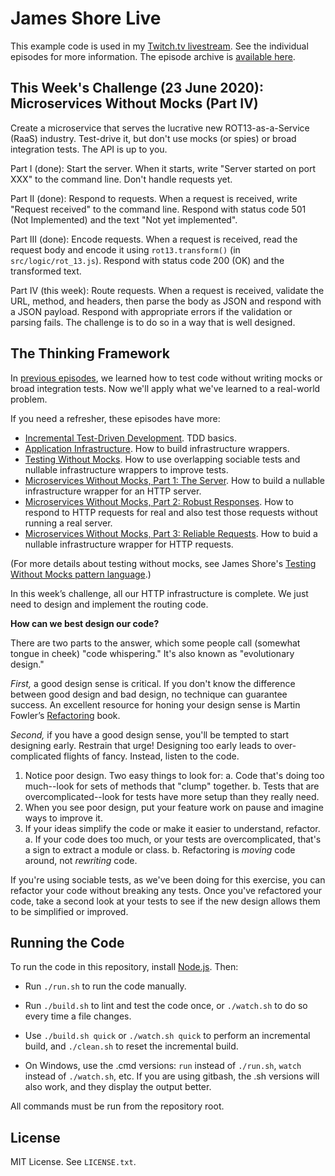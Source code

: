 James Shore Live
================

This example code is used in my [Twitch.tv livestream](https://www.twitch.tv/jamesshorelive). See the individual episodes for more information. The episode archive is [available here](https://www.jamesshore.com/Blog/Lunch-and-Learn/).


This Week's Challenge (23 June 2020): Microservices Without Mocks (Part IV)
---------------------

Create a microservice that serves the lucrative new ROT13-as-a-Service (RaaS) industry. Test-drive it, but don't use mocks (or spies) or broad integration tests. The API is up to you.

Part I (done): Start the server. When it starts, write "Server started on port XXX" to the command line. Don't handle requests yet.

Part II (done): Respond to requests. When a request is received, write "Request received" to the command line. Respond with status code 501 (Not Implemented) and the text "Not yet implemented".

Part III (done): Encode requests. When a request is received, read the request body and encode it using `rot13.transform()` (in `src/logic/rot_13.js`). Respond with status code 200 (OK) and the transformed text.

Part IV (this week): Route requests. When a request is received, validate the URL, method, and headers, then parse the body as JSON and respond with a JSON payload. Respond with appropriate errors if the validation or parsing fails. The challenge is to do so in a way that is well designed.


The Thinking Framework
----------------------

In [previous episodes](https://www.jamesshore.com/Blog/Lunch-and-Learn/), we learned how to test code without writing mocks or broad integration tests. Now we'll apply what we've learned to a real-world problem.

If you need a refresher, these episodes have more:

* [Incremental Test-Driven Development](https://www.jamesshore.com/Blog/Lunch-and-Learn/Incremental-TDD.html). TDD basics.
* [Application Infrastructure](https://www.jamesshore.com/Blog/Lunch-and-Learn/Application-Infrastructure.html). How to build infrastructure wrappers.
* [Testing Without Mocks](https://www.jamesshore.com/Blog/Lunch-and-Learn/Testing-Without-Mocks.html). How to use overlapping sociable tests and nullable infrastructure wrappers to improve tests.
* [Microservices Without Mocks, Part 1: The Server](https://www.jamesshore.com/Blog/Lunch-and-Learn/Microservices-Without-Mocks-Part-1.html). How to build a nullable infrastructure wrapper for an HTTP server.
* [Microservices Without Mocks, Part 2: Robust Responses](https://www.jamesshore.com/Blog/Lunch-and-Learn/Microservices-Without-Mocks-Part-2.html). How to respond to HTTP requests for real and also test those requests without running a real server.
* [Microservices Without Mocks, Part 3: Reliable Requests](https://www.jamesshore.com/Blog/Lunch-and-Learn/Microservices-Without-Mocks-Part-3.html). How to buid a nullable infrastructure wrapper for HTTP requests.

(For more details about testing without mocks, see James Shore's [Testing Without Mocks pattern language](https://www.jamesshore.com/Blog/Testing-Without-Mocks.html).)

In this week’s challenge, all our HTTP infrastructure is complete. We just need to design and implement the routing code.

**How can we best design our code?**

There are two parts to the answer, which some people call (somewhat tongue in cheek) "code whispering." It's also known as "evolutionary design."

*First,* a good design sense is critical. If you don't know the difference between good design and bad design, no technique can guarantee success. An excellent resource for honing your design sense is Martin Fowler’s [Refactoring](https://refactoring.com/) book.

*Second,* if you have a good design sense, you'll be tempted to start designing early. Restrain that urge! Designing too early leads to over-complicated flights of fancy. Instead, listen to the code.

1. Notice poor design. Two easy things to look for:
	a. Code that's doing too much--look for sets of methods that "clump" together.
	b. Tests that are overcomplicated--look for tests have more setup than they really need.
2. When you see poor design, put your feature work on pause and imagine ways to improve it.
3. If your ideas simplify the code or make it easier to understand, refactor.
	a. If your code does too much, or your tests are overcomplicated, that's a sign to extract a module or class.
	b. Refactoring is *moving* code around, not *rewriting* code.

If you're using sociable tests, as we've been doing for this exercise, you can refactor your code without breaking any tests. Once you've refactored your code, take a second look at your tests to see if the new design allows them to be simplified or improved.


Running the Code
----------------

To run the code in this repository, install [Node.js](http://nodejs.org). Then:

* Run `./run.sh` to run the code manually.

* Run `./build.sh` to lint and test the code once, or `./watch.sh` to do so every time a file changes.

* Use `./build.sh quick` or `./watch.sh quick` to perform an incremental build, and `./clean.sh` to reset the incremental build.

* On Windows, use the .cmd versions: `run` instead of `./run.sh`, `watch` instead of `./watch.sh`, etc. If you are using gitbash, the .sh versions will also work, and they display the output better.

All commands must be run from the repository root.


License
-------

MIT License. See `LICENSE.txt`.